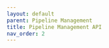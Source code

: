 ```yaml
---
layout: default
parent: Pipeline Management
title: Pipeline Management API
nav_order: 2
---
```


<html>
<head>
    <title>Swagger UI</title>
    <link rel="stylesheet" type="text/css" href="https://cdnjs.cloudflare.com/ajax/libs/swagger-ui/4.0.0/swagger-ui.css" >
    <script src="https://cdnjs.cloudflare.com/ajax/libs/swagger-ui/4.0.0/swagger-ui-bundle.js"></script>
    <script src="https://cdnjs.cloudflare.com/ajax/libs/swagger-ui/4.0.0/swagger-ui-standalone-preset.js"></script>
</head>
<body>
<div id="swagger-ui"></div>
<script>
    window.onload = function() {
        const ui = SwaggerUIBundle({
            url: "./openapi.json",
            dom_id: '#swagger-ui',
            deepLinking: true,
            presets: [
                SwaggerUIBundle.presets.apis,
                SwaggerUIStandalonePreset
            ],
            plugins: [
                SwaggerUIBundle.plugins.DownloadUrl
            ],
            layout: "StandaloneLayout"
        })
    }
</script>
</body>
</html>
